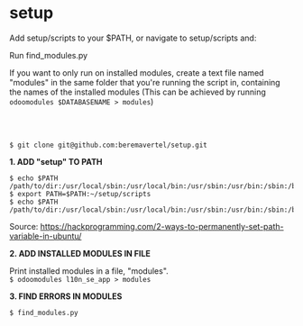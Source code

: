 # setup

Add setup/scripts to your $PATH, or navigate to setup/scripts and:

Run find_modules.py

If you want to only run on installed modules, create a text file named "modules" in the same folder that you're running the script in, containing the names of the installed modules (This can be achieved by running `odoomodules $DATABASENAME > modules`)



<br>
<br>

`$ git clone git@github.com:beremavertel/setup.git`


**1. ADD "setup" TO PATH**

```
$ echo $PATH
/path/to/dir:/usr/local/sbin:/usr/local/bin:/usr/sbin:/usr/bin:/sbin:/bin:/usr/games:/usr/local/games:/snap/bin
$ export PATH=$PATH:~/setup/scripts
$ echo $PATH
/path/to/dir:/usr/local/sbin:/usr/local/bin:/usr/sbin:/usr/bin:/sbin:/bin:/usr/games:/usr/local/games:/snap/bin:~/setup/scripts
```

Source: https://hackprogramming.com/2-ways-to-permanently-set-path-variable-in-ubuntu/

**2. ADD INSTALLED MODULES IN FILE**

Print installed modules in a file, "modules". <br>
`$ odoomodules l10n_se_app > modules` <br>

**3. FIND ERRORS IN MODULES**

`$ find_modules.py`

